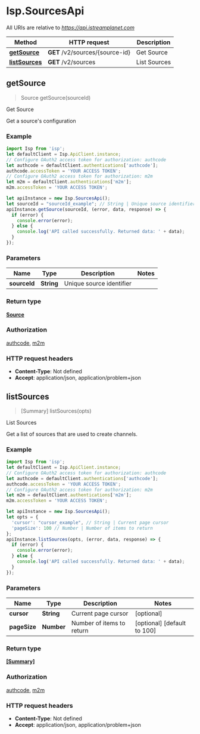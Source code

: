 # Isp.SourcesApi

All URIs are relative to *https://api.istreamplanet.com*

Method | HTTP request | Description
------------- | ------------- | -------------
[**getSource**](SourcesApi.md#getSource) | **GET** /v2/sources/{source-id} | Get Source
[**listSources**](SourcesApi.md#listSources) | **GET** /v2/sources | List Sources



## getSource

> Source getSource(sourceId)

Get Source

Get a source&#39;s configuration

### Example

```javascript
import Isp from 'isp';
let defaultClient = Isp.ApiClient.instance;
// Configure OAuth2 access token for authorization: authcode
let authcode = defaultClient.authentications['authcode'];
authcode.accessToken = 'YOUR ACCESS TOKEN';
// Configure OAuth2 access token for authorization: m2m
let m2m = defaultClient.authentications['m2m'];
m2m.accessToken = 'YOUR ACCESS TOKEN';

let apiInstance = new Isp.SourcesApi();
let sourceId = "sourceId_example"; // String | Unique source identifier
apiInstance.getSource(sourceId, (error, data, response) => {
  if (error) {
    console.error(error);
  } else {
    console.log('API called successfully. Returned data: ' + data);
  }
});
```

### Parameters


Name | Type | Description  | Notes
------------- | ------------- | ------------- | -------------
 **sourceId** | **String**| Unique source identifier | 

### Return type

[**Source**](Source.md)

### Authorization

[authcode](../README.md#authcode), [m2m](../README.md#m2m)

### HTTP request headers

- **Content-Type**: Not defined
- **Accept**: application/json, application/problem+json


## listSources

> [Summary] listSources(opts)

List Sources

Get a list of sources that are used to create channels.

### Example

```javascript
import Isp from 'isp';
let defaultClient = Isp.ApiClient.instance;
// Configure OAuth2 access token for authorization: authcode
let authcode = defaultClient.authentications['authcode'];
authcode.accessToken = 'YOUR ACCESS TOKEN';
// Configure OAuth2 access token for authorization: m2m
let m2m = defaultClient.authentications['m2m'];
m2m.accessToken = 'YOUR ACCESS TOKEN';

let apiInstance = new Isp.SourcesApi();
let opts = {
  'cursor': "cursor_example", // String | Current page cursor
  'pageSize': 100 // Number | Number of items to return
};
apiInstance.listSources(opts, (error, data, response) => {
  if (error) {
    console.error(error);
  } else {
    console.log('API called successfully. Returned data: ' + data);
  }
});
```

### Parameters


Name | Type | Description  | Notes
------------- | ------------- | ------------- | -------------
 **cursor** | **String**| Current page cursor | [optional] 
 **pageSize** | **Number**| Number of items to return | [optional] [default to 100]

### Return type

[**[Summary]**](Summary.md)

### Authorization

[authcode](../README.md#authcode), [m2m](../README.md#m2m)

### HTTP request headers

- **Content-Type**: Not defined
- **Accept**: application/json, application/problem+json

